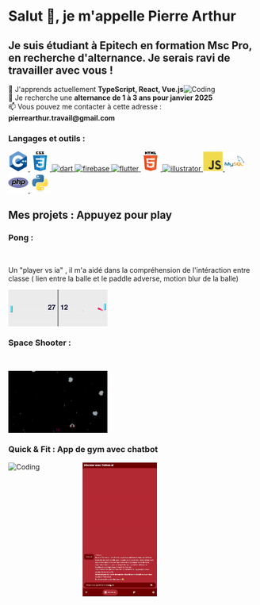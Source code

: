 <h1 align="left">Salut 👋, je m'appelle Pierre Arthur</h1>
<h2 align="left">Je suis étudiant à Epitech en formation Msc Pro, en recherche d'alternance. Je serais ravi de travailler avec vous !</h2>

<img align="right" alt="Coding" width="150" src="https://media.tenor.com/y2JXkY1pXkwAAAAM/cat-computer.gif">

<p align="left">
  🌱 J'apprends actuellement <strong>TypeScript, React, Vue.js</strong><br>
  👯 Je recherche une <strong>alternance de 1 à 3 ans pour janvier 2025</strong><br>
  📫 Vous pouvez me contacter à cette adresse : <strong>pierrearthur.travail@gmail.com</strong>
</p>

<h3 align="left">Langages et outils :</h3>
<p align="left">
  <a href="https://www.w3schools.com/cpp/" target="_blank" rel="noreferrer">
    <img src="https://raw.githubusercontent.com/devicons/devicon/master/icons/cplusplus/cplusplus-original.svg" alt="cplusplus" width="40" height="40"/>
  </a>
  <a href="https://www.w3schools.com/css/" target="_blank" rel="noreferrer">
    <img src="https://raw.githubusercontent.com/devicons/devicon/master/icons/css3/css3-original-wordmark.svg" alt="css3" width="40" height="40"/>
  </a>
  <a href="https://dart.dev" target="_blank" rel="noreferrer">
    <img src="https://www.vectorlogo.zone/logos/dartlang/dartlang-icon.svg" alt="dart" width="40" height="40"/>
  </a>
  <a href="https://firebase.google.com/" target="_blank" rel="noreferrer">
    <img src="https://www.vectorlogo.zone/logos/firebase/firebase-icon.svg" alt="firebase" width="40" height="40"/>
  </a>
  <a href="https://flutter.dev" target="_blank" rel="noreferrer">
    <img src="https://www.vectorlogo.zone/logos/flutterio/flutterio-icon.svg" alt="flutter" width="40" height="40"/>
  </a>
  <a href="https://www.w3.org/html/" target="_blank" rel="noreferrer">
    <img src="https://raw.githubusercontent.com/devicons/devicon/master/icons/html5/html5-original-wordmark.svg" alt="html5" width="40" height="40"/>
  </a>
  <a href="https://www.adobe.com/in/products/illustrator.html" target="_blank" rel="noreferrer">
    <img src="https://www.vectorlogo.zone/logos/adobe_illustrator/adobe_illustrator-icon.svg" alt="illustrator" width="40" height="40"/>
  </a>
  <a href="https://developer.mozilla.org/en-US/docs/Web/JavaScript" target="_blank" rel="noreferrer">
    <img src="https://raw.githubusercontent.com/devicons/devicon/master/icons/javascript/javascript-original.svg" alt="javascript" width="40" height="40"/>
  </a>
  <a href="https://www.mysql.com/" target="_blank" rel="noreferrer">
    <img src="https://raw.githubusercontent.com/devicons/devicon/master/icons/mysql/mysql-original-wordmark.svg" alt="mysql" width="40" height="40"/>
  </a>
  <a href="https://www.php.net" target="_blank" rel="noreferrer">
    <img src="https://raw.githubusercontent.com/devicons/devicon/master/icons/php/php-original.svg" alt="php" width="40" height="40"/>
  </a>
  <a href="https://www.python.org" target="_blank" rel="noreferrer">
    <img src="https://raw.githubusercontent.com/devicons/devicon/master/icons/python/python-original.svg" alt="python" width="40" height="40"/>
  </a>
</p>

<h2 align="left">Mes projets : <strong>Appuyez pour play</strong></h2>
<p align="left">
  <h3><strong>Pong :</strong></h3><br>
  <p>Un "player vs ia" , il m'a aidé dans la compréhension de l'intéraction entre classe ( lien entre la balle et le paddle adverse, motion blur de la balle)</p>
  <img align="left" alt="Coding" width="200" src="https://github.com/TeraLmec/projects_recs/blob/main/pong_gif.gif?raw=true"><br clear="both">
  
  <h3><strong>Space Shooter :</strong></h3><br>
  <p></p>
  <img align="left" alt="Coding" width="200" src="https://github.com/TeraLmec/projects_recs/blob/main/space_shooter_gif.gif?raw=true"><br clear="both">
  
  <h3><strong>Quick & Fit : App de gym avec chatbot</strong></h3>
  <img align="left" alt="Coding" width="150" src="https://github.com/TeraLmec/projects_recs/blob/main/gymapp1_gif.gif?raw=true">
  <img align="left" alt="Coding" width="150" src="https://github.com/TeraLmec/projects_recs/blob/main/gymapp2_gif.gif?raw=true"><br clear="both">
</p>
